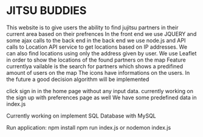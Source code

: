 # JITSU BUDDIES
This website is to give users the ability to find jujitsu partners in their current area based on their prefrences
In the front end we use JQUERY and some ajax calls to the back end
in the back end we use node.js and API calls to Location API service to get locations based on IP addresses. We can also find locations using only the address given by user.
We use Leaflet in order to show the locations of the found partners on the map
Feature currentlya vailable is the search for partners which shows a predifined amount of users on the map
The icons have informations on the users.
In the future a good decision algorithm will be implemented

click sign in in the home page without any input data.
currently working on the sign up with preferences page as well
We have some predefined data in index.js

Currently working on implement SQL Database with MySQL

Run application:
npm install
npm run index.js or nodemon index.js
